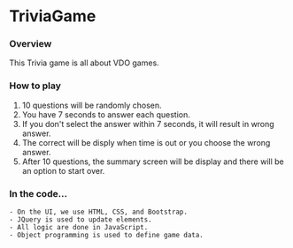 # TriviaGame

### Overview
This Trivia game is all about VDO games.   

### How to play
1. 10 questions will be randomly chosen.
2. You have 7 seconds to answer each question.
3. If you don't select the answer within 7 seconds, it will result in wrong answer.
4. The correct will be disply when time is out or you choose the wrong answer.
5. After 10 questions, the summary screen will be display and there will be an option to start over.

### In the code...
    - On the UI, we use HTML, CSS, and Bootstrap.
    - JQuery is used to update elements.  
    - All logic are done in JavaScript.
    - Object programming is used to define game data.